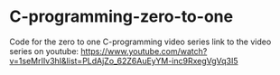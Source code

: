 # C-programming-zero-to-one
Code for the zero to one C-programming video series
link to the video series on youtube: https://www.youtube.com/watch?v=1seMrIIv3hI&list=PLdAjZo_62Z6AuEyYM-inc9RxegVgVq3I5
